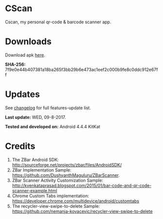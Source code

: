 # CScan

Cscan, my personal qr-code & barcode scanner app.

# Downloads
Download apk [here](https://github.com/calaaa/CScan/raw/master/CScan/app/apk/cscan_release.apk).

**SHA-256:** 7f9e0e44b407381a18ba265f3bb29b6e473ac1eef2c000b9fe8c0ddc912e67ff

# Updates
See [changelog](https://github.com/calaaa/CScan/blob/master/changelog.md) for full features-update list.

**Last update:** WED, 09-8-2017.

**Tested and developed on:** Android 4.4.4 KitKat

# Credits
1. The ZBar Android SDK: http://sourceforge.net/projects/zbar/files/AndroidSDK/
2. ZBar Implementation Sample: https://github.com/DushyanthMaguluru/ZBarScanner.
3. ZBar Scanner Activity Customization Sample: http://kvenkataprasad.blogspot.com/2015/01/bar-code-and-qr-code-scanner-example.html
3. Chrome Custom Tabs implementation: https://developer.chrome.com/multidevice/android/customtabs
4. The recycler-view-swipe-to-delete Sample: https://github.com/nemanja-kovacevic/recycler-view-swipe-to-delete
